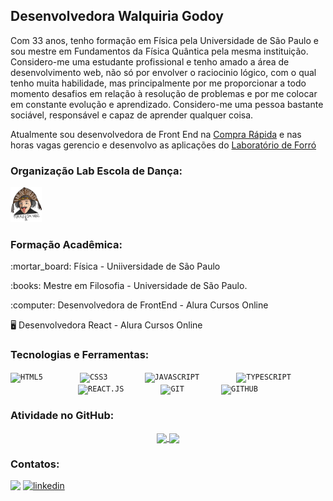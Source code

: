 ## Desenvolvedora Walquiria Godoy

<p>Com 33 anos, tenho formação em Física pela Universidade de São Paulo e sou mestre em Fundamentos da Física Quântica pela mesma instituição. Considero-me uma estudante profissional e tenho amado a área de desenvolvimento web, não só por envolver o raciocinio lógico, com o qual tenho muita habilidade, mas principalmente por me proporcionar a todo momento desafios em relação à resolução de problemas e por me colocar em constante evolução e aprendizado. Considero-me uma pessoa bastante sociável, responsável e capaz de aprender qualquer coisa.</p>
  
<p>Atualmente sou desenvolvedora de Front End na <a href="https://www.linkedin.com/company/comprarapida/posts/?feedView=all">Compra Rápida</a> e nas horas vagas gerencio e desenvolvo as aplicações do <a href="https://www.laboratoriodeforro.com.br/">Laboratório de Forró</a></p>

### Organização Lab Escola de Dança:
  <a href="https://github.com/Lab-Escola-de-Danca"> <img width="50px" title = "React.ts" src="logolab2.png"/>
  </a>

### Formação Acadêmica:
<div style="display: inline_block"  >
<p> :mortar_board: Física - Uniiversidade de São Paulo </p>
<p> :books: Mestre em Filosofia - Universidade de São Paulo. </p>
<p> :computer: Desenvolvedora de FrontEnd - Alura Cursos Online</p> 
<p> 🖥️ Desenvolvedora React - Alura Cursos Online</p> 
</div>


### Tecnologias e Ferramentas: 
<div align="center">
<code><img width="40px" src="https://cdn.jsdelivr.net/gh/devicons/devicon/icons/html5/html5-original-wordmark.svg" title = "HTML5"/></code>
&nbsp;&nbsp;&nbsp;&nbsp;&nbsp;&nbsp;&nbsp;&nbsp;&nbsp;&nbsp;&nbsp;&nbsp;&nbsp;
<code><img width="40px" src="https://cdn.jsdelivr.net/gh/devicons/devicon/icons/css3/css3-original-wordmark.svg" title = "CSS3"/></code>
&nbsp;&nbsp;&nbsp;&nbsp;&nbsp;&nbsp;&nbsp;&nbsp;&nbsp;&nbsp;&nbsp;&nbsp;&nbsp;
<code><img width="40px" src="https://cdn.jsdelivr.net/gh/devicons/devicon/icons/javascript/javascript-original.svg" title = "JAVASCRIPT"/></code>
  &nbsp;&nbsp;&nbsp;&nbsp;&nbsp;&nbsp;&nbsp;&nbsp;&nbsp;&nbsp;&nbsp;&nbsp;&nbsp;
<code><img width="40px" src="https://cdn.jsdelivr.net/gh/devicons/devicon/icons/typescript/typescript-original.svg" title = "TYPESCRIPT"/></code>
&nbsp;&nbsp;&nbsp;&nbsp;&nbsp;&nbsp;&nbsp;&nbsp;&nbsp;&nbsp;&nbsp;&nbsp;&nbsp;
<code><img width="40px" src="https://img.icons8.com/color/344/react-native.png" title = "REACT.JS"/></code>
&nbsp;&nbsp;&nbsp;&nbsp;&nbsp;&nbsp;&nbsp;&nbsp;&nbsp;&nbsp;&nbsp;&nbsp;&nbsp;
<code><img width="40px" src="https://cdn.jsdelivr.net/gh/devicons/devicon/icons/git/git-original.svg" title = "GIT"/></code>
&nbsp;&nbsp;&nbsp;&nbsp;&nbsp;&nbsp;&nbsp;&nbsp;&nbsp;&nbsp;&nbsp;&nbsp;&nbsp;
<code><img width="40px" src="https://cdn.jsdelivr.net/gh/devicons/devicon/icons/github/github-original.svg" title = "GITHUB"/></code>
</div>

### Atividade no GitHub:
<p align="center">
  <a href="https://github.com/anuraghazra/github-readme-stats">
    <img
      align="center"
      src="https://github-readme-stats.vercel.app/api/top-langs/?username=WalquiriaGodoy&layout=compact&langs_count=7&theme=dracula"
    />
  </a>
  <a href="https://github.com/anuraghazra/github-readme-stats">
    <img
      align="center"
      height="165"
      src="https://github-readme-stats.vercel.app/api?username=WalquiriaGodoy&show_icons=true&theme=dracula&include_all_commits=true&count_private=true"
    />
  </a>
</p>

### Contatos:

<div>
<a href = "mailto:walquiriagodoy@gmail.com"><img width="80px" src="https://img.icons8.com/clouds/344/apple-mail.png" target="_blank"></a>
 <a href="https://www.linkedin.com/in/walquiria-godoy-502848226
   ">

  <img width="80px" src="https://i.ibb.co/RyZx12b/linkedin.png" alt="linkedin" style="vertical-align:top;">
  </a>
</div>



